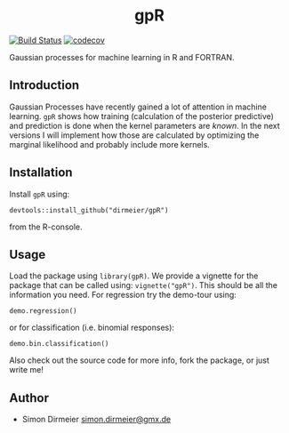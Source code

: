 <h1 align="center"> gpR </h1>

[![Build Status](https://travis-ci.org/dirmeier/gpR.svg?branch=master)](https://travis-ci.org/dirmeier/gpR)
[![codecov](https://codecov.io/gh/dirmeier/gpR/branch/master/graph/badge.svg)](https://codecov.io/gh/dirmeier/gpR)

Gaussian processes for machine learning in R and FORTRAN.

## Introduction

Gaussian Processes have recently gained a lot of attention in machine learning. <code>gpR</code> shows how training (calculation of the posterior predictive) and prediction is done when the kernel parameters are *known*. In the next versions I will implement how those are calculated by optimizing the marginal likelihood and probably include more kernels.

## Installation
 
Install `gpR` using:

```{r}
devtools::install_github("dirmeier/gpR") 
```

from the R-console.

## Usage

Load the package using `library(gpR)`. We provide a vignette for the package that can be called using: `vignette("gpR")`. This should be all the information you need. For regression try the demo-tour using:

```{r}
demo.regression()
```

or for classification (i.e. binomial responses):

```{r}
demo.bin.classification()
```

Also check out the source code for more info, fork the package, or just write me!

## Author

* Simon Dirmeier <a href="mailto:simon.dirmeier@gmx.de">simon.dirmeier@gmx.de</a>
